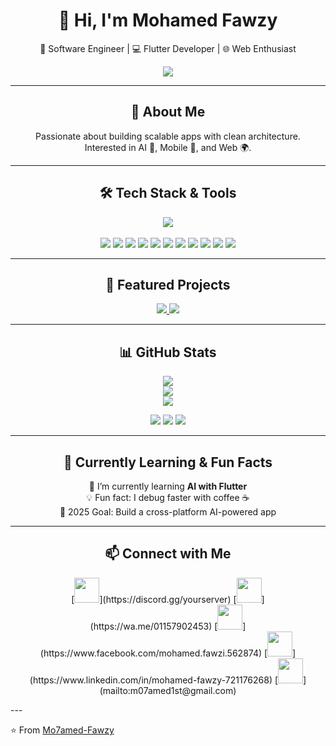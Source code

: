 <h1 align="center">👋 Hi, I'm Mohamed Fawzy</h1>

<p align="center">
  🚀 Software Engineer | 💻 Flutter Developer | 🌐 Web Enthusiast
</p>

<p align="center">
  <img src="https://readme-typing-svg.herokuapp.com?color=6C63FF&lines=Software+Engineer;Flutter+Developer;Web+Enthusiast;Clean+Architecture+Lover" />
</p>

---

<h2 align="center">🌟 About Me</h2>
<p align="center">
  Passionate about building scalable apps with clean architecture.<br>
  Interested in AI 🤖, Mobile 📱, and Web 🌍.  
</p>

---

<h2 align="center">🛠️ Tech Stack & Tools</h2>
<p align="center">
  <img src="https://skillicons.dev/icons?i=html,css,js,bootstrap,nodejs,express,mongodb,firebase,supabase,flutter,dart,git,github,figma,xd,vscode,androidstudio" /><br><br>
  
  <!-- Extra badges -->
  <img src="https://img.shields.io/badge/Nodemon-76D04B?style=for-the-badge&logo=nodemon&logoColor=white" />
  <img src="https://img.shields.io/badge/API-0096D6?style=for-the-badge&logo=fastapi&logoColor=white" />
  <img src="https://img.shields.io/badge/StateMgmt-6C63FF?style=for-the-badge&logo=flutter&logoColor=white" />
  <img src="https://img.shields.io/badge/Provider-4285F4?style=for-the-badge&logo=flutter&logoColor=white" />
  <img src="https://img.shields.io/badge/Bloc-FFCA28?style=for-the-badge&logo=flutter&logoColor=black" />
  <img src="https://img.shields.io/badge/Riverpod-0FA958?style=for-the-badge&logo=flutter&logoColor=white" />
  <img src="https://img.shields.io/badge/Hive-F6C915?style=for-the-badge&logo=hive&logoColor=black" />
  <img src="https://img.shields.io/badge/SharedPrefs-4285F4?style=for-the-badge&logo=google&logoColor=white" />
  <img src="https://img.shields.io/badge/HydratedBloc-FF5722?style=for-the-badge&logo=flutter&logoColor=white" />
  <img src="https://img.shields.io/badge/CleanArch-2C2C2C?style=for-the-badge&logo=arch-linux&logoColor=white" />
  <img src="https://img.shields.io/badge/MVVM-9C27B0?style=for-the-badge&logo=flutter&logoColor=white" />
</p>

---

<h2 align="center">🚀 Featured Projects</h2>
<p align="center">
  <a href="https://github.com/Mo7amed-Fawzy/ai-movie-app">
    <img src="https://github-readme-stats.vercel.app/api/pin/?username=Mo7amed-Fawzy&repo=ai-movie-app&theme=tokyonight" />
  </a>
  <a href="https://github.com/Mo7amed-Fawzy/chat-app">
    <img src="https://github-readme-stats.vercel.app/api/pin/?username=Mo7amed-Fawzy&repo=chat-app&theme=tokyonight" />
  </a>
</p>

---

<h2 align="center">📊 GitHub Stats</h2>
<p align="center">
  <img src="https://github-readme-stats.vercel.app/api?username=Mo7amed-Fawzy&show_icons=true&theme=tokyonight&hide_border=true" /><br>
  <img src="https://github-readme-streak-stats.herokuapp.com?user=Mo7amed-Fawzy&theme=tokyonight&hide_border=true" /><br>
  <img src="https://github-readme-activity-graph.vercel.app/graph?username=Mo7amed-Fawzy&theme=tokyo-night" />
</p>

<p align="center">
  <!-- Badges for profile stats in one row -->
  <img src="https://img.shields.io/github/followers/Mo7amed-Fawzy?label=Followers&style=for-the-badge&logo=github" />
  <img src="https://img.shields.io/github/stars/Mo7amed-Fawzy?label=Stars&style=for-the-badge&logo=github" />
  <img src="https://komarev.com/ghpvc/?username=Mo7amed-Fawzy&style=for-the-badge&color=blue" />
</p>

---

<h2 align="center">🌱 Currently Learning & Fun Facts</h2>
<p align="center">
  🌱 I’m currently learning <b>AI with Flutter</b><br>
  💡 Fun fact: I debug faster with coffee ☕<br>
  🎯 2025 Goal: Build a cross-platform AI-powered app
</p>

---

<h2 align="center">📫 Connect with Me</h2>
<p align="center">
  [<img src="https://skillicons.dev/icons?i=discord" width="40" />](https://discord.gg/yourserver)
  [<img src="https://skillicons.dev/icons?i=whatsapp" width="40" />](https://wa.me/01157902453)
  [<img src="https://skillicons.dev/icons?i=facebook" width="40" />](https://www.facebook.com/mohamed.fawzi.562874)
  [<img src="https://skillicons.dev/icons?i=linkedin" width="40" />](https://www.linkedin.com/in/mohamed-fawzy-721176268)
  [<img src="https://skillicons.dev/icons?i=gmail" width="40" />](mailto:m07amed1st@gmail.com)
</p>

</p>
---

⭐️ From [Mo7amed-Fawzy](https://github.com/Mo7amed-Fawzy)
